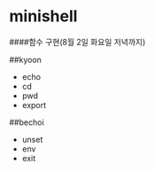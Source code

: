 # minishell

####함수 구현(8월 2일 화요일 저녁까지)

##kyoon
- echo
- cd
- pwd
- export

##bechoi
- unset
- env
- exit
